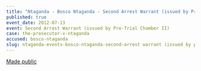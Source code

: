 ```yaml
---
title: "Ntaganda - Bosco Ntaganda - Second Arrest Warrant (issued by Pre-Trial Chamber II)"
published: true
event_date: 2012-07-13
event: Second Arrest Warrant (issued by Pre-Trial Chamber II)
case: the-prosecutor-v-ntaganda
accused: bosco-ntaganda
slug: ntaganda-events-bosco-ntaganda-second-arrest warrant (issued by pre-trial chamber ii)
---
```


[Made public](http://www.icc-cpi.int/iccdocs/doc/doc1441449.pdf)

